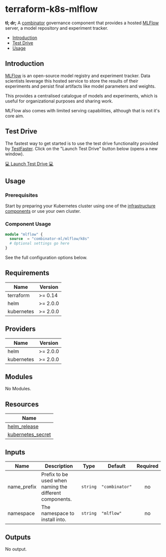 # terraform-k8s-mlflow

**tl; dr;** A [combinator](https://combinator.ml) governance component that provides a hosted [MLFlow](https://mlflow.org) server, a model repository and experiment tracker.

- [Introduction](#introduction)
- [Test Drive](#test-drive)
- [Usage](#usage)

## Introduction

[MLFlow](https://mlflow.org) is an open-source model registry and experiment tracker. Data scientists leverage this hosted service to store the results of their experiments and persist final artifacts like model parameters and weights.

This provides a centralised catalogue of models and experiments, which is useful for organizational purposes and sharing work.

MLFlow also comes with limited serving capabilities, although that is not it's core aim.

## Test Drive

The fastest way to get started is to use the test drive functionality provided by [TestFaster](https://testfaster.ci). Click on the "Launch Test Drive" button below (opens a new window).

<a href="https://testfaster.ci/launch?embedded=true&amp;repo=https://github.com/combinator-ml/terraform-k8s-mlflow&amp;file=examples/testfaster/.testfaster.yml" target="\_blank">:computer: Launch Test Drive :computer:</a>

## Usage

### Prerequisites

Start by preparing your Kubernetes cluster using one of the [infrastructure components](https://combinator.ml/infrastructure/introduction/) or use your own cluster.

### Component Usage

```terraform
module "mlflow" {
  source  = "combinator-ml/mlflow/k8s"
  # Optional settings go here
}
```

See the full configuration options below.

## Requirements

| Name | Version |
|------|---------|
| terraform | >= 0.14 |
| helm | >= 2.0.0 |
| kubernetes | >= 2.0.0 |

## Providers

| Name | Version |
|------|---------|
| helm | >= 2.0.0 |
| kubernetes | >= 2.0.0 |

## Modules

No Modules.

## Resources

| Name |
|------|
| [helm_release](https://registry.terraform.io/providers/hashicorp/helm/latest/docs/resources/release) |
| [kubernetes_secret](https://registry.terraform.io/providers/hashicorp/kubernetes/latest/docs/resources/secret) |

## Inputs

| Name | Description | Type | Default | Required |
|------|-------------|------|---------|:--------:|
| name\_prefix | Prefix to be used when naming the different components. | `string` | `"combinator"` | no |
| namespace | The namespace to install into. | `string` | `"mlflow"` | no |

## Outputs

No output.

